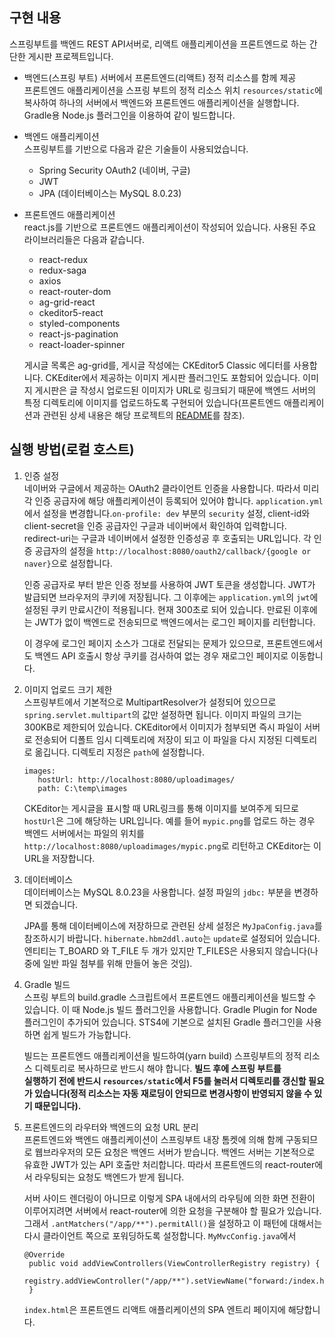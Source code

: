 ## 구현 내용

스프링부트를 백엔드 REST API서버로, 리액트 애플리케이션을 프론트엔드로 하는 간단한 게시판 프로젝트입니다. 

* 백엔드(스프링 부트) 서버에서 프론트엔드(리액트) 정적 리소스를 함께 제공  
  프론트엔드 애플리케이션을 스프링 부트의 정적 리소스 위치 `resources/static`에 복사하여 하나의 서버에서 백엔드와 프론트엔드 애플리케이션을 
  실행합니다. Gradle용 Node.js 플러그인을 이용하여 같이 빌드합니다.  

  
* 백엔드 애플리케이션  
  스프링부트를 기반으로 다음과 같은 기술들이 사용되었습니다.
  - Spring Security OAuth2 (네이버, 구글)
  - JWT  
  - JPA (데이터베이스는 MySQL 8.0.23)  
  
  
* 프론트엔드 애플리케이션  
  react.js를 기반으로 프론트엔드 애플리케이션이 작성되어 있습니다. 사용된 주요 라이브러리들은 다음과 같습니다.
  
  - react-redux
  - redux-saga
  - axios
  - react-router-dom
  - ag-grid-react
  - ckeditor5-react
  - styled-components
  - react-js-pagination
  - react-loader-spinner    
  
  게시글 목록은 ag-grid를, 게시글 작성에는 CKEditor5 Classic 에디터를 사용합니다. CKEditer에서 제공하는 이미지 게시판 플러그인도 포함되어 있습니다. 이미지 게시판은 글 작성시 
  업로드된 이미지가 URL로 링크되기 때문에 백엔드 서버의 특정 디렉토리에 이미지를 업로드하도록 구현되어 있습니다(프론트엔드 애플리케이션과 관련된 상세 내용은 해당 프로젝트의 
  [README](https://github.com/boyd-dev/SimpleReactApp/tree/board)를 참조).

## 실행 방법(로컬 호스트)

1. 인증 설정  
   네이버와 구글에서 제공하는 OAuth2 클라이언트 인증을 사용합니다. 따라서 미리 각 인증 공급자에 해당 애플리케이션이 등록되어 있어야 합니다.
`application.yml` 에서 설정을 변경합니다.`on-profile: dev` 부분의 `security` 설정, client-id와 client-secret을 
인증 공급자인 구글과 네이버에서 확인하여 입력합니다. redirect-uri는 구글과 네이버에서 설정한 인증성공 후 호출되는 URL입니다. 
각 인증 공급자의 설정을 `http://localhost:8080/oauth2/callback/{google or naver}`으로 설정합니다.

   인증 공급자로 부터 받은 인증 정보를 사용하여 JWT 토큰을 생성합니다. JWT가 발급되면 브라우저의 쿠키에 저장됩니다. 그 이후에는 `application.yml`의 `jwt`에 설정된 
   쿠키 만료시간이 적용됩니다. 현재 300초로 되어 있습니다. 만료된 이후에는 JWT가 없이 백엔드로 전송되므로 백엔드에서는 로그인 페이지를 리턴합니다. 
   
   이 경우에 로그인 페이지 소스가 그대로 전달되는 문제가 있으므로, 프론트엔드에서도 백엔드 API 호출시 항상 쿠키를 검사하여 없는 경우 재로그인 페이지로 이동합니다.

2. 이미지 업로드 크기 제한  
   스프링부트에서 기본적으로 MultipartResolver가 설정되어 있으므로 `spring.servlet.multipart`의 값만 설정하면 됩니다. 이미지 파일의 크기는 300KB로 제한되어 있습니다. 
CKEditor에서 이미지가 첨부되면 즉시 파일이 서버로 전송되어 디폴트 임시 디렉토리에 저장이 되고 이 파일을 다시 지정된 디렉토리로 옮깁니다. 디렉토리 지정은 `path`에 설정합니다.

   ```
   images:
      hostUrl: http://localhost:8080/uploadimages/
      path: C:\temp\images
   ``` 

   CKEditor는 게시글을 표시할 때 URL링크를 통해 이미지를 보여주게 되므로 `hostUrl`은  그에 해당하는 URL입니다. 예를 들어 `mypic.png`를 업로드 하는 경우 
백엔드 서버에서는 파일의 위치를 `http://localhost:8080/uploadimages/mypic.png`로 리턴하고 CKEditor는 이 URL을 저장합니다.    
  
3. 데이터베이스  
   데이터베이스는 MySQL 8.0.23을 사용합니다. 설정 파일의 `jdbc:` 부분을 변경하면 되겠습니다.
   
   JPA를 통해 데이터베이스에 저장하므로 관련된 상세 설정은 `MyJpaConfig.java`를 참조하시기 바랍니다. 
   `hibernate.hbm2ddl.auto`는 `update`로 설정되어 있습니다.   
   엔티티는 T_BOARD 와 T_FILE 두 개가 있지만 T_FILES은 사용되지 않습니다(나중에 일반 파일 첨부를 위해 만들어 놓은 것임). 

4. Gradle 빌드  
   스프링 부트의 build.gradle 스크립트에서 프론트엔드 애플리케이션을 빌드할 수 있습니다. 이 때 Node.js 빌드 플러그인을 사용합니다. 
   Gradle Plugin for Node 플러그인이 추가되어 있습니다. STS4에 기본으로 설치된 Gradle 플러그인을 사용하면 쉽게 빌드가 가능합니다.
   
   
   빌드는 프론트엔드 애플리케이션을 빌드하여(yarn build) 스프링부트의 정적 리소스 디렉토리로 복사하므로 반드시 해야 합니다. <b>빌드 후에 스프링 부트를  
   실행하기 전에 반드시 `resources/static`에서 F5를 눌러서 디렉토리를 갱신할 필요가 있습니다(정적 리소스는 자동 재로딩이 안되므로 변경사항이 반영되지 않을 수 있기 때문입니다).</b>


5. 프론트엔드의 라우터와 백엔드의 요청 URL 분리  
   프론트엔드와 백엔드 애플리케이션이 스프링부트 내장 톰켓에 의해 함께 구동되므로 웹브라우저의 모든 요청은 백엔드 서버가 받습니다. 백엔드 서버는 기본적으로 유효한 JWT가 있는 API 호출만 처리합니다. 
   따라서 프론트엔드의 react-router에서 라우팅되는 요청도 백엔드가 받게 됩니다. 
   
   서버 사이드 렌더링이 아니므로 이렇게 SPA 내에서의 라우팅에 의한 화면 전환이 이루어지려면 
   서버에서 react-router에 의한 요청을 구분해야 할 필요가 있습니다. 그래서 `.antMatchers("/app/**").permitAll()`을 설정하고 이 패턴에 대해서는 
   다시 클라이언트 쪽으로 포워딩하도록 설정합니다. `MyMvcConfig.java`에서
   
   ```
   @Override
    public void addViewControllers(ViewControllerRegistry registry) {
        registry.addViewController("/app/**").setViewName("forward:/index.html");       
    }   
   ```    
   `index.html`은 프론트엔드 리액트 애플리케이션의 SPA 엔트리 페이지에 해당합니다.
   